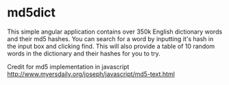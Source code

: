 # md5dict
This simple angular application contains over 350k English dictionary words and their md5 hashes. You can search for a word by inputting it's hash in the input box and clicking find. This will also provide a table of 10 random words in the dictionary and their hashes for you to try.

Credit for md5 implementation in javascript http://www.myersdaily.org/joseph/javascript/md5-text.html
